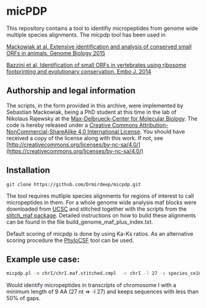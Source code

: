 # micPDP
This repository contains a tool to identifiy micropeptides from genome wide multiple species alignments. The micpdp tool has been used in

[Mackowiak at al, Extensive identification and analysis of conserved small ORFs in animals. Genome Biology 2015](https://pubmed.ncbi.nlm.nih.gov/26364619)

[Bazzini et al, Identification of small ORFs in vertebrates using ribosome footprinting and evolutionary conservation. Embo J. 2014](https://pubmed.ncbi.nlm.nih.gov/24705786/)

## Authorship and legal information
The scripts, in the form provided in this archive, were implemented by Sebastian Mackowiak, being a PhD student at this time in the lab of Nikolaus Rajewsky at the [Max-Delbrueck-Center for Molecular Biology](https://www.mdc-berlin.de/1151037/en/research/research_teams/systems_biology_of_gene_regulatory_elements). The code is hereby released under a
[Creative Commons Attribution-NonCommercial-ShareAlike 4.0 International License](LICENSE).
You should have received a copy of the license along with this
work. If not, see [http://creativecommons.org/licenses/by-nc-sa/4.0/](https://creativecommons.org/licenses/by-nc-sa/4.0/)

## Installation

```
git clone https://github.com/Drmirdeep/micpdp.git
```

The tool requires mutliple species alignments for regions of interest to call micropeptides in them. For a whole genome wide analysis maf blocks were downloaded from [UCSC](https://hgdownload.soe.ucsc.edu/downloads.html) and stitched together with the scripts from the [stitch_maf package](https://github.com/Drmirdeep/stitch_maf).
Detailed instructions on how to build these alignments can be found in the file build_genome_maf_plus_index.txt.

Default scoring of micpdp is done by using Ka-Ks ratios. As an alternative scoring procedure the [PhyloCSF](https://pubmed.ncbi.nlm.nih.gov/21685081/) tool can be used.

## Example use case:
```bash
micpdp.pl -m chrI/chrI.maf.stitched.cmpl  -c chrI -l 27 -s species_ce10_reordered -t project_cel -b chrI_refseq.bed -T 0.5 -S  -F stitched_mafs
```
Would identify micropeptides in transcripts of chromosome I with a minimum length of 9 AA (27 nt => -l 27) and keeps sequences with less than 50% of gaps.
